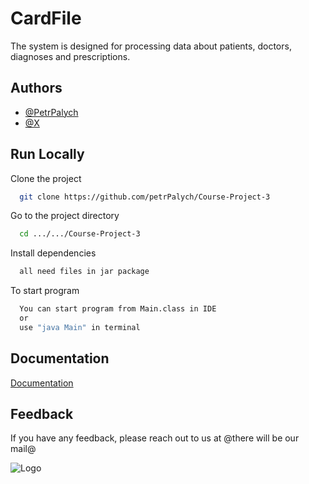 # CardFile

The system is designed for
processing data about patients, doctors, diagnoses and prescriptions.



## Authors

- [@PetrPalych](https://github.com/PetrPalych)
- [@X](https://github.com/OneLoveFaith)



## Run Locally

Clone the project

```bash
  git clone https://github.com/petrPalych/Course-Project-3
```

Go to the project directory

```bash
  cd .../.../Course-Project-3
```

Install dependencies

```bash
  all need files in jar package
```


To start program

```bash
  You can start program from Main.class in IDE
  or 
  use "java Main" in terminal
```


## Documentation

[Documentation]()


## Feedback

If you have any feedback, please reach out to us at @there will be our mail@

![Logo](https://media.tenor.com/sZphw_S__aYAAAAC/nilou-niloudance.gif)
